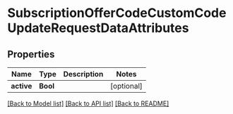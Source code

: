 # SubscriptionOfferCodeCustomCodeUpdateRequestDataAttributes

## Properties
Name | Type | Description | Notes
------------ | ------------- | ------------- | -------------
**active** | **Bool** |  | [optional] 

[[Back to Model list]](../README.md#documentation-for-models) [[Back to API list]](../README.md#documentation-for-api-endpoints) [[Back to README]](../README.md)



